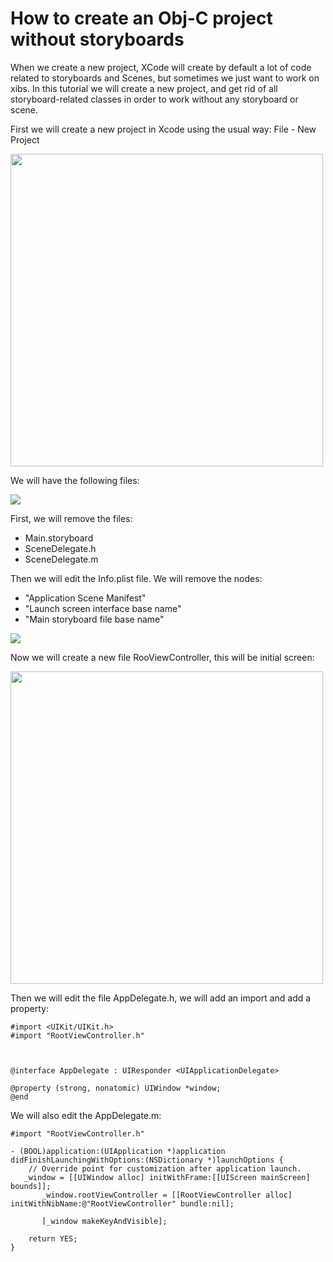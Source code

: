 # How to create an Obj-C project without storyboards


When we create a new project, XCode will create by default a lot of code related to storyboards and Scenes, but sometimes we just want to 
work on xibs.
In this tutorial we will create a new project, and get rid of all storyboard-related classes in order to work without any storyboard or scene.

First we will create a new project in Xcode using the usual way: File - New Project

<image src="images/newProject.png" width="500" />
  
We will have the following files:

<image src="images/files.png" />


 First, we will remove the files:
-  Main.storyboard
- SceneDelegate.h
- SceneDelegate.m

Then we will edit the Info.plist file. We will remove the nodes:
- "Application Scene Manifest"
- "Launch screen interface base name"
- "Main storyboard file base name"

<image src="images/infoplist.png" />



Now we will create a new file RooViewController, this will be initial screen:

<image src="images/newFile.png" width=500/>

Then we will edit the file AppDelegate.h, we will add an import and add a property:

````
#import <UIKit/UIKit.h>
#import "RootViewController.h"



@interface AppDelegate : UIResponder <UIApplicationDelegate>

@property (strong, nonatomic) UIWindow *window;
@end
````

We will also edit the AppDelegate.m:
```
#import "RootViewController.h"

- (BOOL)application:(UIApplication *)application didFinishLaunchingWithOptions:(NSDictionary *)launchOptions {
    // Override point for customization after application launch.
   _window = [[UIWindow alloc] initWithFrame:[[UIScreen mainScreen] bounds]];
       _window.rootViewController = [[RootViewController alloc] initWithNibName:@"RootViewController" bundle:nil];
       
       [_window makeKeyAndVisible];
    
    return YES;
}
```



